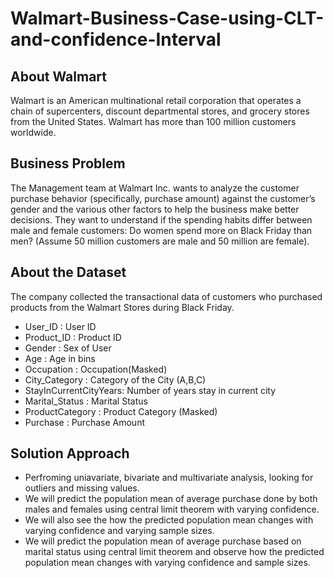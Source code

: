 # Walmart-Business-Case-using-CLT-and-confidence-Interval

## About Walmart
Walmart is an American multinational retail corporation that operates a chain of supercenters, discount departmental stores, and grocery stores from the United States. Walmart has more than 100 million customers worldwide.

## Business Problem
The Management team at Walmart Inc. wants to analyze the customer purchase behavior (specifically, purchase amount) against the customer’s gender and the various other factors to help the business make better decisions. They want to understand if the spending habits differ between male and female customers: Do women spend more on Black Friday than men? (Assume 50 million customers are male and 50 million are female).

## About the Dataset
The company collected the transactional data of customers who purchased products from the Walmart Stores during Black Friday.
- User_ID               :	User ID
- Product_ID            :	Product ID
- Gender                :	Sex of User
- Age                   :	Age in bins
- Occupation            :	Occupation(Masked)
- City_Category         :	Category of the City (A,B,C)
- StayInCurrentCityYears:	Number of years stay in current city
- Marital_Status        :	Marital Status
- ProductCategory       :	Product Category (Masked)
- Purchase              :	Purchase Amount

## Solution Approach
- Perfroming uniavariate, bivariate and multivariate analysis, looking for outliers and missing values.
- We will predict the population mean of average purchase done by both males and females using central limit theorem with varying confidence.
- We will also see the how the predicted population mean changes with varying confidence and varying sample sizes.
- We will predict the population mean of average purchase based on marital status using central limit theorem and observe how the predicted population mean changes with varying confidence and sample sizes.

